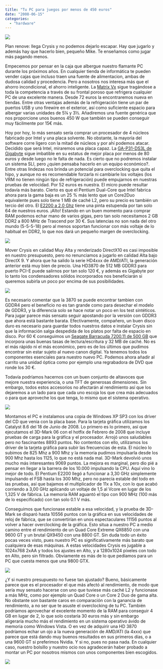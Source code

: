```yaml
---
title: "Tu PC para juegos por menos de 450 euros"
date: "2008-06-15"
categories: 
  - "hardware"
---
```


![](images/thermaltake-matrix-vx1.jpg)

Plan renove: llega Crysis y no podemos dejarlo escapar. Hay que jugarlo y además hay que hacerlo bien, pequeño Mike. Te enseñamos como jugar más pagando menos.

Empecemos por pensar en la caja que albergue nuestro flamante PC durante los próximos años. En cualquier tienda de informática te pueden vender cajas que incluso traen una fuente de alimentacion, ambas de dudosa calidad y procedencia. Pero a nosotros nos interesa más que el ahorro incondicional, el ahorro inteligente. La [Matrix Vx](../../../2006/03/thermaltake-matrix-vx) sigue tragándose a toda la competencia a través de su frontal poroso que refrigera cualquier PC de una excelente manera. Desde 72 euros la encontraremos nueva en tiendas. Entre otras ventajas además de la refrigeración tiene un par de puertos USB y uno firewire en el exterior, así como suficiente espacio para albergar varias unidades de 5¼ y 3½. Añadiremos una fuente genérica que nos proporcione unos buenos 450 W que también se pueden conseguir muy fácilmente por 15€ más.

Hoy por hoy, lo más sensato sería comprar un procesador de 4 núcleos fabricado por Intel y una placa solvente. No obstante, la mayoría del software corre ligero con la mitad de núcleos y por ahí podemos atacar. Decidido que será Intel, miraremos una placa capaz. La [GA-P31-DS3L de Gigabyte](../../../2008/06/gigabyte-ga-p31-ds3l) sigue imbatible en su estatus de mejor placa por menos de 80 euros y desde luego no le falta de nada. Es cierto que no podremos instalar un sistema SLI, pero ¿quien pensaba hacerlo en un equipo económico?. Entre otras lindezas nos brinda un potencial para overclocking que quita el hipo, y aunque no es recomendable forzarla ni cambiarle los voltajes (los VRM no tienen ningún tipo de refrigeración) puede empujarnos en nuestras pruebas de velocidad. Por 52 euros es nuestra. El micro puede resultar todavía más barato. Cierto es que el Pentium Dual-Core que Intel fabrica ahora para la gama baja es un 25 % más lento que un Core2Duo equivalente pues solo tiene 1 MB de caché L2, pero su precio es también un tercio del otro. El [E2200 a 2,0 Ghz](../../../2008/06/intel-pentium-e2x00-dual-core/) tiene una pinta estupenda por tan solo 64 de nuestros euros. ¡Alto! Estando en un buen momento para comprar RAM podemos echar mano de varios gigas, pero tan solo necesitamos 2 GB DDR2 a 800 MHz de Trascend por 30 €. Sus latencias no son nada del otro mundo (5-5-5-18) pero al menos soportan funcionar con más voltaje de lo habitual en DDR2, lo que nos dará un pequeño margen de overclocking.

![](images/pentium-e2xx0-box1.jpg)

Mover Crysis en calidad Muy Alta y renderizado DirectX10 es casi imposible en nuestro presupuesto, pero no renunciamos a jugarlo en calidad Alta bajo DirectX 9. Y ahora que ha salido la serie HD4xxx de AMD/ATI, la generación anterior está muy bien de precio. Una HD3870 de 512 MB GDDR3 para puerto PCI-E puede salirnos por tan solo 120 €, y además es Gigabyte por lo tanto los condensadores sólidos incorporados nos beneficiarán si queremos subirla un poco por encima de sus posibilidades.

![](images/ati-radeon-hd-3870.jpg)

Es necesario comentar que la 3870 se puede encontrar tambien con GDDR4 pero el beneficio no es tan grande como para desechar el modelo de GDDR3, y la diferencia solo se hace notar un poco en los test sintéticos. Para jugar parece más sensato seguir apostando por la versión con GDDR3 que ahora está bastante barata. Efectivamente, compañero, un buen disco duro es necesario para guardar todos nuestros datos e instalar Crysis sin que la información salga despedida de los platos por falta de espacio en disco. Por 60 € conseguimos un [Seagate Barracuda 7200.11 de 500 GB](../../../2008/06/seagate-barracuda-720011) que incorpora unas buenas tasas de lectura/escritura y 32 MB de caché. No es el más rápido ni el más económico, pero es de los últimos que pudimos encontrar sin estar sujeto al nuevo canon digital. Ya tenemos todos los componentes esenciales para nuestro nuevo PC. Podemos ahora añadir al carrito una unidad óptica como por ejemplo una regrabadora de DVD que ronde los 30 €.

Todavía podríamos hacernos con un buen conjunto de altavoces que mejore nuestra experiencia, o una TFT de generosas dimensiones. Sin embargo, todos estos accesorios no afectarán al rendimiento así que los dejaremos a un lado para que cada uno escoja los que crea más adecuados o para que aproveche los que tenga, lo mismo que el sistema operativo.

![](images/monta-tu-pc.jpg)

Montamos el PC e instalamos una copia de Windows XP SP3 con los driver del CD que venia con la placa base. Para la tarjeta gráfica utilizamos los Catalyst 8.6 del 18 de Junio de 2008. Lo primero es lo primero, así que ejecutamos el 3D-Mark 06 con el hotfix de Febrero de 2008 que incluye pruebas de carga para la gráfica y el procesador. Arrojó unos saludables pero no fascinantes 8893 puntos. No contentos con ello, utilizamos los driver de la tarjeta gráfica para subir las frecuencias de esta. El núcleo lo subimos de 825 Mhz a 900 Mhz y la memoria pudimos impulsarla desde los 900 Mhz hasta los 1125, lo que no está nada mal. 3D-Mark devolvió unos mucho más interesantes 9069 puntos. La mejora es marginal, pero dio pié a pensar en llegar a la barrera de los 10.000 impulsando la CPU. Aquí vino lo mejor de todo. El Pentium E2200 llegó a funcionar a 3,30 GHz simplemente impulsando el FSB hasta los 300 Mhz, pero no parecía estable del todo en las pruebas, así que bajamos el multiplicador de 11x a 10x, con lo que acabó corriendo a 3,00 GHz aplicando un voltaje de 1,5 al Vcore en lugar de los 1,325 V de fábrica. La memoria RAM aguantó el tipo con 900 MHz (100 más de lo especificado) con tan solo 0.1 V más.

Conseguimos que funcionase estable a esa velocidad, y la prueba de 3D-Mark se disparó hasta 10556 puntos con la gráfica en sus velocidades de reloj de fábrica, que se convertirían en unos espectaculares 11156 puntos al volver a hacer overclocking de la gráfica. Esto situa a nuestro PC a medio camino entre el rendimiento de un Quad Core Extreme QX6850 con una 9600 GT y un brutal QX9450 con una 8800 GT. Sin duda todo un éxito pocas veces visto, pues nuestro PC es significativamente más barato que cualquiera de esas máquinas. A estas velocidades Crysis es jugable a 1024x768 2xAA y todos los ajustes en Alto, y a 1280x1024 píxeles con todo en Alto, pero sin filtrado. Obviamente es más de lo que pedíamos para un PC que cuesta menos que una 9800 GTX.

![](images/monta-tu-pc-interior.jpg)

¿Y si nuestro presupuesto no fuese tan ajustado? Bueno, básicamente parece que es el procesador el que más afectó al rendimiento, de modo que sería muy sensato hacerse con uno que tuviese más caché L2 y funcionase a más MHz, como por ejemplo un Quad Core o un Core 2 Duo de gama alta. No obstante son bastante caros en comparación con la ganancia de rendimiento, a no ser que te asuste el overclocking de tu PC. También podríamos aprovechar el excelente momento de la RAM para conseguir 4 GB en lugar de 2, lo que solo costaría 30 euros más y sin embargo aligeraría mucho más el rendimiento en un sistema operativo ávido de memoria como Windows Vista. O en vez de adquirir una HD 3870 podríamos echar un ojo a la nueva generación de AMD/ATI (la 4xxx) que parece que está dando muy buenos resultados en sus primeros días, o a una 9600 GT si preferimos Nvidia. Y si no, pues no pasa nada. En cualquier caso, nuestro bolsillo y nuestro ocio nos agradecerán haber probado a montar un PC por nosotros mismos con unos componentes bien escogidos.

![](images/monta-tu-pc-escritorio.jpg)